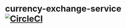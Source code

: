# currency-exchange-service [![CircleCI](https://circleci.com/gh/rogerbui/currency-exchange-service/tree/main.svg?style=svg)](https://circleci.com/gh/rogerbui/currency-exchange-service/tree/main)
